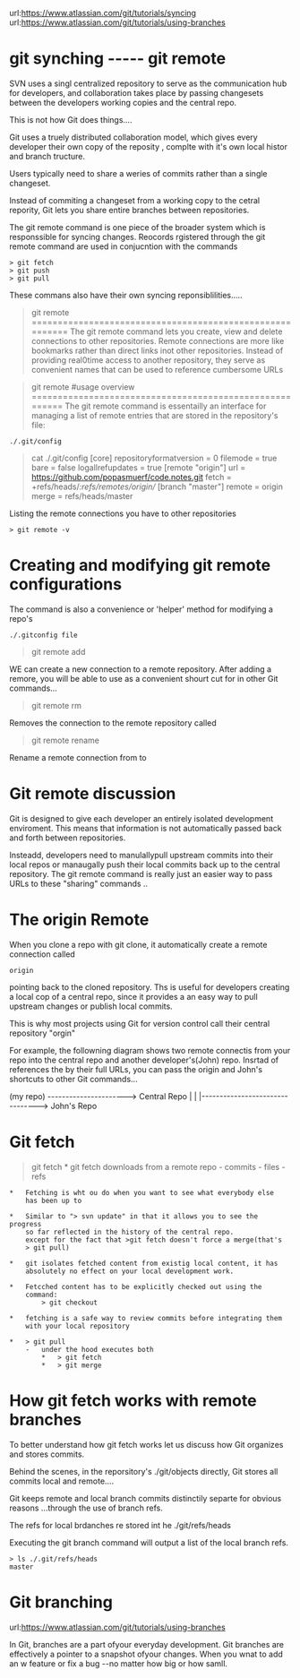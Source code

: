 url:https://www.atlassian.com/git/tutorials/syncing
url:https://www.atlassian.com/git/tutorials/using-branches

git synching ----- git remote
===================================================

SVN uses a singl centralized repository to serve as the communication hub for 
developers, and collaboration takes place  by passing changesets between
the developers working copies and the central repo.

This is not how Git does things....


Git uses a truely distributed collaboration model, which gives every developer
their own copy of the reposity , complte with it's own local histor and branch 
tructure.


Users typically need to share a weries of commits rather than a single changeset.

Instead of commiting a changeset from a working copy to the cetral repority,
Git lets you share entire branches between repositories.



The git remote command is one piece of the broader system which 
is responssible for syncing changes.  Reocords rgistered
through the git remote command are used in conjucntion with
the commands

	> git fetch
	> git push
	> git pull


These commans also have their own syncing reponsiblilities.....


> git remote
=========================================================
The git remote command lets you create, view and delete
connections to other repositories.  Remote connections are
more like bookmarks rather than direct  links inot other
repositories.  Instead of providing real0time access to another
repository, they serve as convenient names that can be used to
reference cumbersome URLs





>git remote #usage overview
========================================================
The git remote command is essentailly an interface for managing 
a list of remote entries that are stored in the 
repository's file:


	./.git/config


> cat ./.git/config 
[core]
	repositoryformatversion = 0
	filemode = true
	bare = false
	logallrefupdates = true
[remote "origin"]
	url = https://github.com/popasmuerf/code.notes.git
	fetch = +refs/heads/*:refs/remotes/origin/*
[branch "master"]
	remote = origin
	merge = refs/heads/master



Listing the remote connections you have to other repositories

	> git remote -v


Creating and modifying git remote configurations
=============================================================
The command is also a convenience or 'helper'
method for modifying a repo's 

	./.gitconfig file
> git remote add <name> <url>


WE can create a new connection to a remote repository.
After adding a remore, you will be able to use <name> as a convenient
shourt cut for <url> in other Git commands...


> git remote rm <name>

Removes the connection to the remote repository called <name>


> git remote rename <old-nam> <new-name>

Rename a remote connection from <old-name> to <new-name>





Git remote discussion
========================================================
Git is designed to give each developer an entirely isolated
development enviroment.  This means that information is not
automatically passed back and forth between repositories.

Insteadd, developers need to manulallypull upstream commits
into their local repos or manaugally push their local commits
back up to the central repository.  The git remote command
is really just an easier way to pass URLs to these "sharing" 
commands ..





The origin Remote
===========================================================
When you clone  a repo with git clone, it automatically
create a remote connection called 

	origin

pointing back to the cloned repository.  Ths is useful for 
developers creating a local cop of a central repo, since it provides a 
an easy way to pull upstream changes or publish local commits.

This is why most projects using Git for version control 
call their central repository "orgin"













For example, the followning diagram shows two remote
connectis from your repo into the central repo and another
developer's(John) repo.  Insrtad of references the by their full URLs,
you can pass the origin and John's shortcuts to other  Git commands...



(my repo)  ----------------------> Central Repo
|
|
|--------------------------------> John's Repo







Git fetch
================================================================
> git fetch
	*	git fetch downloads from a remote repo
		-	commits
		-	files
		-	refs

	*	Fetching is wht ou do when you want to see what everybody else
		has been up to

	*	Similar to "> svn update" in that it allows you to see the progress
		so far reflected in the history of the central repo.
		except for the fact that >git fetch doesn't force a merge(that's 
		> git pull)

	*	git isolates fetched content from existig local content, it has
		absolutely no effect on your local development work.

	*	Fetcched content has to be explicitly checked out using the 
		command:
			> git checkout

	*	fetching is a safe way to review commits before integrating them
		with your local repository

	*	> git pull
		-	under the hood executes both
			*	> git fetch
			*	> git merge



How git fetch works with remote branches
=================================================================
To better understand how git fetch works let us discuss how
Git organizes and stores commits.

Behind the scenes, in the reporsitory's ./git/objects directly, Git stores all
commits local and remote....

Git keeps remote and local branch commits distinctily separte for 
obvious reasons ...through the use of branch refs.


The refs for local brdanches re stored int he ./git/refs/heads


Executing the git branch command will output a list of the local branch refs.

	> ls ./.git/refs/heads
	master



Git branching
====================================================================
url:https://www.atlassian.com/git/tutorials/using-branches

In Git, branches are a part ofyour everyday development.
Git branches are effectively a pointer to a snapshot ofyour changes.  When you
wnat to add an w feature or fix a bug --no matter how big or
how samll.

